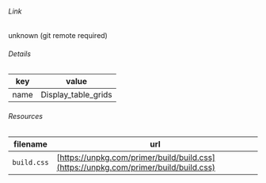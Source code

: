 <!--
https://pypi.org/project/jsfiddle-readme/
-->


###### Link
unknown (git remote required)

###### Details
key|value
-|-
name|Display_table_grids

###### Resources
filename|url
-|-
`build.css`|[https://unpkg.com/primer/build/build.css](https://unpkg.com/primer/build/build.css)